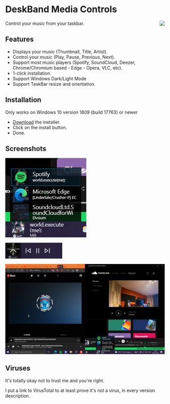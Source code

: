 # DeskBand Media Controls
<img align="right" src="Store/Intro.gif"/>
Control your music from your taskbar.

<!--[Website](https://tom60chat.wixsite.com/katycorp/post/deskband-media-controls-1?lang=en)-->

<!--Not open source yet, as I don't yet know how licensing and copyrights work with open source.-->

## Features
- Displays your music (Thumbnail, Title, Artist).
- Control your music (Play, Pause, Previous, Next).
- Support most music players (Spotify, SoundCloud, Deezer, Chrome/Chromium based - Edge - Opera, VLC, etc).
- 1-click installation.
- Support Windows Dark/Light Mode
- Support TaskBar resize and orientation.

## Installation
Only works on Windows 10 version 1809 (build 17763) or newer

- [Download](https://github.com/Tom60chat/DeskBand-Media-Controls/releases/tag/release) the installer.
- Click on the install button.
- Done.

## Screenshots
![](Store/Player%20selector%20resize.png)

![](Store/Media%20controls%20Resize.png)

![](Store/Player%20selector.png)

## Viruses
It's totally okay not to trust me and you're right.

I put a link to VirusTotal to at least prove it's not a virus, in every version description.
